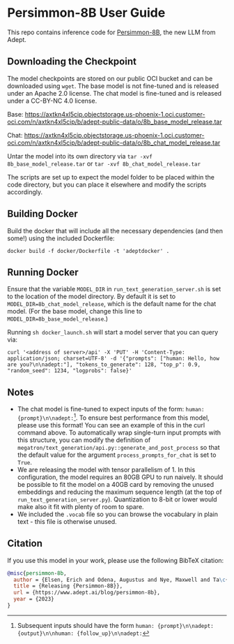 Persimmon-8B User Guide
==========
This repo contains inference code for [Persimmon-8B](https://www.adept.ai/blog/persimmon-8b), the new LLM from Adept.

Downloading the Checkpoint
--------

The model checkpoints are stored on our public OCI bucket and can be downloaded using `wget`.
The base model is not fine-tuned and is released under an Apache 2.0 license.
The chat model is fine-tuned and is released under a CC-BY-NC 4.0 license.

Base:
https://axtkn4xl5cip.objectstorage.us-phoenix-1.oci.customer-oci.com/n/axtkn4xl5cip/b/adept-public-data/o/8b_base_model_release.tar

Chat:
https://axtkn4xl5cip.objectstorage.us-phoenix-1.oci.customer-oci.com/n/axtkn4xl5cip/b/adept-public-data/o/8b_chat_model_release.tar

Untar the model into its own directory via `tar -xvf 8b_base_model_release.tar` or `tar -xvf 8b_chat_model_release.tar`

The scripts are set up to expect the model folder to be placed within the code directory, but you can place it elsewhere and modify the scripts accordingly.

Building Docker
-----------

Build the docker that will include all the necessary dependencies (and then some!) using the included Dockerfile:

```
docker build -f docker/Dockerfile -t 'adeptdocker' .
```

Running Docker
----------
Ensure that the variable `MODEL_DIR` in `run_text_generation_server.sh` is set to the location of the model directory. By default it is set to `MODEL_DIR=8b_chat_model_release`, which is the default name for the chat model. (For the base model, change this line to `MODEL_DIR=8b_base_model_release`.)

Running `sh docker_launch.sh` will start a model server that you can query via:

```
curl '<address of server>/api' -X 'PUT' -H 'Content-Type: application/json; charset=UTF-8' -d '{"prompts": ["human: Hello, how are you?\n\nadept:"], "tokens_to_generate": 128, "top_p": 0.9, "random_seed": 1234, "logprobs": false}'
```


Notes
-----

* The chat model is fine-tuned to expect inputs of the form: `human: {prompt}\n\nadept:`[^1]. To ensure best performance from this model, please use this format! You can see an example of this in the curl command above. To automatically wrap single-turn input prompts with this structure, you can modify the definition of `megatron/text_generation/api.py::generate_and_post_process` so that the default value for the argument `process_prompts_for_chat` is set to `True`. 
* We are releasing the model with tensor parallelism of 1.  In this configuration, the model requires an 80GB GPU to run naively.
It should be possible to fit the model on a 40GB card by removing the unused embeddings and reducing the maximum sequence length
(at the top of `run_text_generation_server.py`).
Quantization to 8-bit or lower would make also it fit with plenty of room to spare.
* We included the `.vocab` file so you can browse the vocabulary in plain text - this file is otherwise unused.


Citation
--------

If you use this model in your work, please use the following BibTeX citation:
```bibtex
@misc{persimmon-8b,
  author = {Elsen, Erich and Odena, Augustus and Nye, Maxwell and Ta\c{s}\i{}rlar, Sa\u{g}nak and Dao, Tri and Hawthorne, Curtis and Moparthi, Deepak and Somani, Arushi},
  title = {Releasing {Persimmon-8B}},
  url = {https://www.adept.ai/blog/persimmon-8b},
  year = {2023}
}
```


[^1]: Subsequent inputs should have the form `human: {prompt}\n\nadept: {output}\n\nhuman: {follow_up}\n\nadept:`
